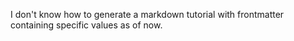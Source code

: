 I don't know how to generate a markdown tutorial with frontmatter containing specific values as of now.